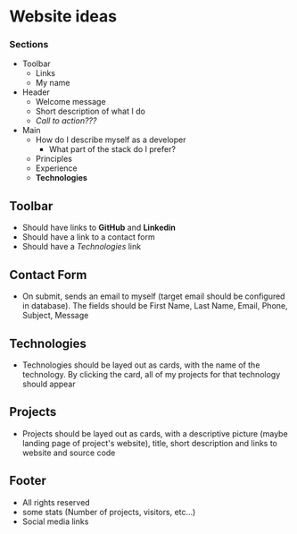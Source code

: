 # Website ideas

### Sections

- Toolbar
  - Links
  - My name
- Header
  - Welcome message
  - Short description of what I do
  - <i>Call to action???</i>
- Main
  - How do I describe myself as a developer
    - What part of the stack do I prefer?
  - Principles
  - Experience
  - <b>Technologies</b>

## Toolbar

- Should have links to <b>GitHub</b> and <b>Linkedin</b>
- Should have a link to a contact form
- Should have a <i>Technologies</i> link

## Contact Form

- On submit, sends an email to myself (target email should be configured in database). The fields should be First Name, Last Name, Email, Phone, Subject, Message

## Technologies

- Technologies should be layed out as cards, with the name of the technology. By clicking the card, all of my projects for that technology should appear

## Projects

- Projects should be layed out as cards, with a descriptive picture (maybe landing page of project's website), title, short description and links to website and source code

## Footer

- All rights reserved
- some stats (Number of projects, visitors, etc...)
- Social media links
